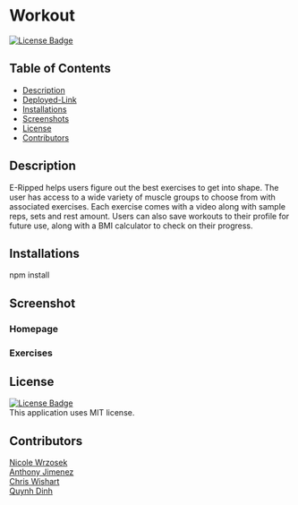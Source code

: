 # Workout

[![License Badge](https://img.shields.io/static/v1?label=License&message=MIT&color=blue&?style=plastic&link=https://choosealicense.com/licenses/mit/)](https://choosealicense.com/licenses/mit/)

  ## Table of Contents
  - [Description](#Description)
  - [Deployed-Link](#Deployed-Link)
  - [Installations](#Installations)
  - [Screenshots](#Screenshots)
  - [License](#License)
  - [Contributors](#Contributors)

  ## Description
  E-Ripped helps users figure out the best exercises to get into shape. The user has access to a wide variety of muscle groups to choose from with associated exercises. Each exercise comes with a video along with sample reps, sets and rest amount. Users can also save workouts to their profile for future use, along with a BMI calculator to check on their progress.

  ## Installations
  npm install

  ## Screenshot

  ### Homepage

  ### Exercises


  ## License
[![License Badge](https://img.shields.io/static/v1?label=License&message=MIT&color=blue&?style=plastic&link=https://choosealicense.com/licenses/mit/)](https://choosealicense.com/licenses/mit/)
  </br>
  This application uses MIT license. 

  ## Contributors
  [Nicole Wrzosek](https://github.com/NicoleWrz)
  </br>
  [Anthony Jimenez](https://github.com/Dominiscus1)
  </br>
  [Chris Wishart](https://github.com/Cwishart203)
  </br>
  [Quynh Dinh](https://github.com/quynhndinh)